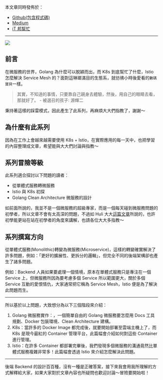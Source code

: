 本文章同時發佈於：

- [Github(包含程式碼)](https://github.com/superj80820/2020-ithelp-contest/blob/master/DAY01)
- [Medium](https://medium.com/%E9%AB%92%E6%A1%B6%E5%AD%90/day01-%E5%9C%A8%E9%96%8B%E5%A7%8B%E6%95%B8%E7%A2%BC%E5%BE%AE%E6%9C%8D%E5%8B%99%E4%B9%8B%E6%97%85%E5%89%8D-f00b950c4f04)
- [iT 邦幫忙](https://ithelp.ithome.com.tw/articles/10234832)

---

![](https://i.imgur.com/aLFTBaq.png)

## 前言

在微服務的世界，Golang 為什麼可以脫穎而出，而 K8s 到底幫忙了什麼，Istio 怎麼解決 Service Mesh 的？面對這琳瑯滿目的生態系，就彷彿小時後愛看的`數碼寶貝`一樣。

> 其實，不知道的事情，只要靠自己親身去體驗，然後，用自己的眼睛去看，那就好了。 - 被選召的孩子: 源輝二

秉持著這樣的踩雷模式，因此產生了此系列，再麻煩大大們指教了，謝謝～

## 為什麼有此系列

因為在工作上會越來越需要使用 K8s + Istio，在實際應用的每一天中，也把學習的內容整理成文章，希望能與大大們討論與指教～

## 系列冒險等級

此系列適合探討以下問題的讀者：

- 從單體式服務轉微服務
- Istio 與 K8s 初探
- Golang Clean Architecture 微服務的設計

如前面所說的，我並不是一個微服務的超級專家，而是一個每天碰到微服務問題的初學者，所以文章不會有太高深的問題，不過如 Huli 大大[這篇文章](https://medium.com/hulis-blog/why-blogging-ab77fd8c6ffa)所說的，也許初學能更站在站在初學者的角度來講解，也請各位大大多指教～

## 系列撰寫方向

從單體式服務(Monolithic)轉變為微服務(Microservice)，這樣的轉變確實解決了許多問題，例如：「更好的擴展性、更拆分的邏輯」，但完全不同的後端架構卻也產生了諸多問題。

例如：Backend 人員如果要處理一個情境，原本在單體式服務只是專注在一個 Service 上，但微服務所因為要考慮多個 Service 所以範圍更大，關於多個 Service 互動的愛恨情仇，大家通常把它稱為 Service Mesh，Istio 便是為了解決此問題而生。

---

所以基於以上問題，大致想分為以下三個階段來介紹：

1. Golang 微服務實作：，一個簡單自由的 Golang 微服務要怎麼用 Docs 工具規劃、Docker 包裝環境、Clean Architecture 建構。
2. K8s：當許多的 Docker Image 都完成後，就要開始部署至雲端主機上了，而 K8s 是現今最紅的 Container 管理平台，此篇幅會介紹如何對這些 Container 進行管理。
3. Istio：在許多 Container 都部署完畢後，我們發現多個微服務的溝通竟然比單體式服務複雜非常多！此篇幅會透過 Istio 來介紹怎麼解決此問題。

---

後端 Backend 的設計百百種，沒有一種是正確答案，接下來我會用我所理解的方式解釋給大家，如果大家對於文章內容也所疑問也歡迎討論～冒險要開始啦！
